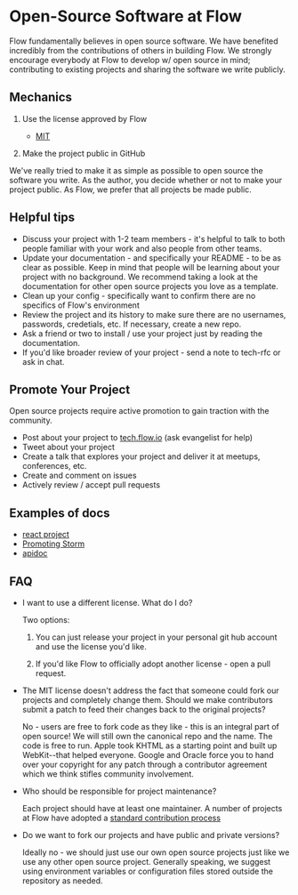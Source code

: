 # Open-Source Software at Flow

Flow fundamentally believes in open source software. We have benefited
incredibly from the contributions of others in building Flow. We
strongly encourage everybody at Flow to develop w/ open source in
mind; contributing to existing projects and sharing the software we
write publicly.

## Mechanics

1. Use the license approved by Flow
   - [MIT](https://github.com/flowcommerce/standards/LICENSE)

2. Make the project public in GitHub

We've really tried to make it as simple as possible to open source the
software you write. As the author, you decide whether or not to make
your project public. As Flow, we prefer that all projects be made
public.


## Helpful tips

  - Discuss your project with 1-2 team members - it's helpful to talk to both people familiar with your work and also people from other teams.
  - Update your documentation - and specifically your README - to be as clear as possible. Keep in mind that people will be learning about your project with no background. We recommend taking a look at the documentation for other open source projects you love as a template.
  - Clean up your config - specifically want to confirm there are no specifics of Flow's environment
  - Review the project and its history to make sure there are no usernames, passwords, credetials, etc. If necessary, create a new repo.
  - Ask a friend or two to install / use your project just by reading the documentation.
  - If you'd like broader review of your project - send a note to tech-rfc or ask in chat.

## Promote Your Project

Open source projects require active promotion to gain traction with the community.

  - Post about your project to [tech.flow.io](https://tech.flow.io) (ask evangelist for help)
  - Tweet about your project
  - Create a talk that explores your project and deliver it at meetups, conferences, etc.
  - Create and comment on issues
  - Actively review / accept pull requests

## Examples of docs

  - [react project](https://facebook.github.io/react/)
  - [Promoting Storm](http://nathanmarz.com/blog/history-of-apache-storm-and-lessons-learned.html)
  - [apidoc](http://apidoc.me/doc/)

## FAQ

  - I want to use a different license. What do I do?

    Two options:

      1. You can just release your project in your personal git hub
         account and use the license you'd like.

      2. If you'd like Flow to officially adopt another license - open
         a pull request.

  - The MIT license doesn't address the fact that someone could fork
    our projects and completely change them. Should we make
    contributors submit a patch to feed their changes back to the
    original projects?

    No - users are free to fork code as they like - this is an
    integral part of open source! We will still own the canonical repo
    and the name. The code is free to run. Apple took KHTML as a
    starting point and built up WebKit--that helped everyone. Google
    and Oracle force you to hand over your copyright for any patch
    through a contributor agreement which we think stifles community
    involvement.


  - Who should be responsible for project maintenance?

    Each project should have at least one maintainer. A number of
    projects at Flow have adopted a [standard contribution process](https://github.com/flowcommerce/standards/Contributing.md)

  - Do we want to fork our projects and have public and private versions?

    Ideally no - we should just use our own open source projects just
    like we use any other open source project. Generally speaking, we
    suggest using environment variables or configuration files stored
    outside the repository as needed.
